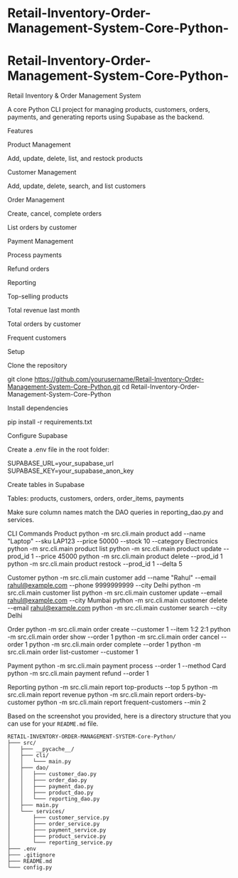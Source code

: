 # Retail-Inventory-Order-Management-System-Core-Python-
# Retail-Inventory-Order-Management-System-Core-Python-
Retail Inventory & Order Management System

A core Python CLI project for managing products, customers, orders, payments, and generating reports using Supabase as the backend.

Features

Product Management

Add, update, delete, list, and restock products

Customer Management

Add, update, delete, search, and list customers

Order Management

Create, cancel, complete orders

List orders by customer

Payment Management

Process payments

Refund orders

Reporting

Top-selling products

Total revenue last month

Total orders by customer

Frequent customers

Setup

Clone the repository

git clone https://github.com/yourusername/Retail-Inventory-Order-Management-System-Core-Python.git
cd Retail-Inventory-Order-Management-System-Core-Python


Install dependencies

pip install -r requirements.txt


Configure Supabase

Create a .env file in the root folder:

SUPABASE_URL=your_supabase_url
SUPABASE_KEY=your_supabase_anon_key


Create tables in Supabase

Tables: products, customers, orders, order_items, payments

Make sure column names match the DAO queries in reporting_dao.py and services.

CLI Commands
Product
python -m src.cli.main product add --name "Laptop" --sku LAP123 --price 50000 --stock 10 --category Electronics
python -m src.cli.main product list
python -m src.cli.main product update --prod_id 1 --price 45000
python -m src.cli.main product delete --prod_id 1
python -m src.cli.main product restock --prod_id 1 --delta 5

Customer
python -m src.cli.main customer add --name "Rahul" --email rahul@example.com --phone 9999999999 --city Delhi
python -m src.cli.main customer list
python -m src.cli.main customer update --email rahul@example.com --city Mumbai
python -m src.cli.main customer delete --email rahul@example.com
python -m src.cli.main customer search --city Delhi

Order
python -m src.cli.main order create --customer 1 --item 1:2 2:1
python -m src.cli.main order show --order 1
python -m src.cli.main order cancel --order 1
python -m src.cli.main order complete --order 1
python -m src.cli.main order list-customer --customer 1

Payment
python -m src.cli.main payment process --order 1 --method Card
python -m src.cli.main payment refund --order 1

Reporting
python -m src.cli.main report top-products --top 5
python -m src.cli.main report revenue
python -m src.cli.main report orders-by-customer
python -m src.cli.main report frequent-customers --min 2

Based on the screenshot you provided, here is a directory structure that you can use for your `README.md` file.

```
RETAIL-INVENTORY-ORDER-MANAGEMENT-SYSTEM-Core-Python/
├─── src/
│   ├─── __pycache__/
│   ├─── cli/
│   │   └─── main.py
│   ├─── dao/
│   │   ├─── customer_dao.py
│   │   ├─── order_dao.py
│   │   ├─── payment_dao.py
│   │   ├─── product_dao.py
│   │   └─── reporting_dao.py
│   ├─── main.py
│   └─── services/
│       ├─── customer_service.py
│       ├─── order_service.py
│       ├─── payment_service.py
│       ├─── product_service.py
│       └─── reporting_service.py
├─── .env
├─── .gitignore
├─── README.md
└─── config.py

```
